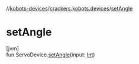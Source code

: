 //[kobots-devices](../../index.md)/[crackers.kobots.devices](index.md)/[setAngle](set-angle.md)

# setAngle

[jvm]\
fun ServoDevice.[setAngle](set-angle.md)(input: [Int](https://kotlinlang.org/api/latest/jvm/stdlib/kotlin/-int/index.html))
